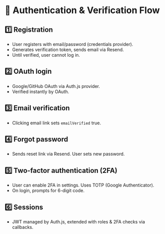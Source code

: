 # 🔄 Authentication & Verification Flow

## 1️⃣ Registration
- User registers with email/password (credentials provider).
- Generates verification token, sends email via Resend.
- Until verified, user cannot log in.

## 2️⃣ OAuth login
- Google/GitHub OAuth via Auth.js provider.
- Verified instantly by OAuth.

## 3️⃣ Email verification
- Clicking email link sets `emailVerified` true.

## 4️⃣ Forgot password
- Sends reset link via Resend. User sets new password.

## 5️⃣ Two-factor authentication (2FA)
- User can enable 2FA in settings. Uses TOTP (Google Authenticator).
- On login, prompts for 6-digit code.

## 6️⃣ Sessions
- JWT managed by Auth.js, extended with roles & 2FA checks via callbacks.
